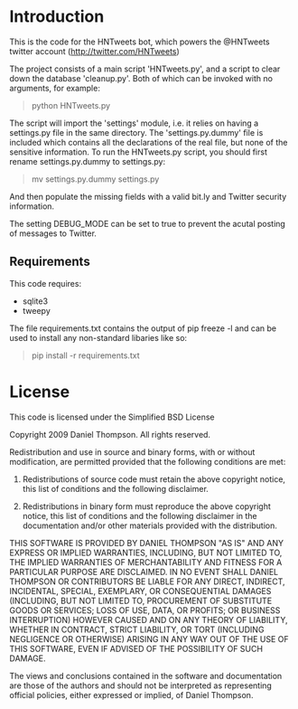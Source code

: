 # Introduction
This is the code for the HNTweets bot, which powers the @HNTweets twitter
account (http://twitter.com/HNTweets)

The project consists of a main script 'HNTweets.py', and a script to clear down the
database 'cleanup.py'. Both of which can be invoked with no arguments, for example:

  > python HNTweets.py

The script will import the 'settings' module, i.e. it relies on having a
settings.py file in the same directory. The 'settings.py.dummy' file is included
which contains all the declarations of the real file, but none of the sensitive
information. To run the HNTweets.py script, you should first rename
settings.py.dummy to settings.py:

  > mv settings.py.dummy settings.py

And then populate the missing fields with a valid bit.ly and Twitter security
information.

The setting DEBUG_MODE can be set to true to prevent the acutal posting of
messages to Twitter.

## Requirements
This code requires:
* sqlite3
* tweepy

The file requirements.txt contains the output of pip freeze -l and can be used to install any non-standard libaries like so:

  > pip install -r requirements.txt

# License
This code is licensed under the Simplified BSD License

Copyright 2009 Daniel Thompson. All rights reserved.

Redistribution and use in source and binary forms, with or without modification,
are permitted provided that the following conditions are met:

   1. Redistributions of source code must retain the above copyright notice,
      this list of conditions and the following disclaimer.

   2. Redistributions in binary form must reproduce the above copyright notice,
      this list of conditions and the following disclaimer in the documentation
      and/or other materials provided with the distribution.

THIS SOFTWARE IS PROVIDED BY DANIEL THOMPSON "AS IS" AND ANY EXPRESS OR IMPLIED
WARRANTIES, INCLUDING, BUT NOT LIMITED TO, THE IMPLIED WARRANTIES OF
MERCHANTABILITY AND FITNESS FOR A PARTICULAR PURPOSE ARE DISCLAIMED. IN NO EVENT
SHALL DANIEL THOMPSON OR CONTRIBUTORS BE LIABLE FOR ANY DIRECT, INDIRECT,
INCIDENTAL, SPECIAL, EXEMPLARY, OR CONSEQUENTIAL DAMAGES (INCLUDING, BUT NOT
LIMITED TO, PROCUREMENT OF SUBSTITUTE GOODS OR SERVICES; LOSS OF USE, DATA, OR
PROFITS; OR BUSINESS INTERRUPTION) HOWEVER CAUSED AND ON ANY THEORY OF
LIABILITY, WHETHER IN CONTRACT, STRICT LIABILITY, OR TORT (INCLUDING NEGLIGENCE
OR OTHERWISE) ARISING IN ANY WAY OUT OF THE USE OF THIS SOFTWARE, EVEN IF
ADVISED OF THE POSSIBILITY OF SUCH DAMAGE.

The views and conclusions contained in the software and documentation are those
of the authors and should not be interpreted as representing official policies,
either expressed or implied, of Daniel Thompson.
